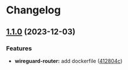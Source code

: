 # Changelog

## [1.1.0](https://github.com/lupusbytes/vpn-rtorrent-flood/compare/v1.0.0...v1.1.0) (2023-12-03)


### Features

* **wireguard-router:** add dockerfile ([412804c](https://github.com/lupusbytes/vpn-rtorrent-flood/commit/412804cf65ad9920403d1e10018fecb540d5b050))
